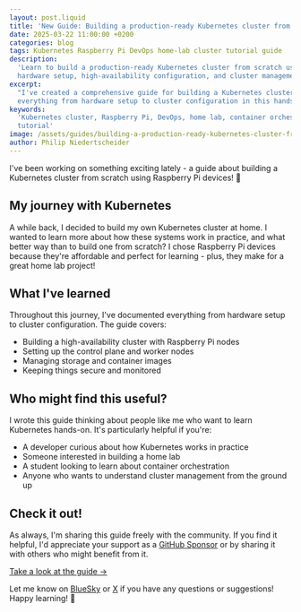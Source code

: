 ```yaml
---
layout: post.liquid
title: 'New Guide: Building a production-ready Kubernetes cluster from scratch'
date: 2025-03-22 11:00:00 +0200
categories: blog
tags: Kubernetes Raspberry Pi DevOps home-lab cluster tutorial guide
description:
  'Learn to build a production-ready Kubernetes cluster from scratch using Raspberry Pi devices. Complete guide covering
  hardware setup, high-availability configuration, and cluster management.'
excerpt:
  "I've created a comprehensive guide for building a Kubernetes cluster from scratch using Raspberry Pi devices. Learn
  everything from hardware setup to cluster configuration in this hands-on tutorial."
keywords:
  'Kubernetes cluster, Raspberry Pi, DevOps, home lab, container orchestration, cluster setup, high availability,
  tutorial'
image: /assets/guides/building-a-production-ready-kubernetes-cluster-from-scratch/hardware-overview.webp
author: Philip Niedertscheider
---
```


I've been working on something exciting lately - a guide about building a Kubernetes cluster from scratch using
Raspberry Pi devices! 🚀

## My journey with Kubernetes

A while back, I decided to build my own Kubernetes cluster at home. I wanted to learn more about how these systems work
in practice, and what better way than to build one from scratch? I chose Raspberry Pi devices because they're affordable
and perfect for learning - plus, they make for a great home lab project!

## What I've learned

Throughout this journey, I've documented everything from hardware setup to cluster configuration. The guide covers:

- Building a high-availability cluster with Raspberry Pi nodes
- Setting up the control plane and worker nodes
- Managing storage and container images
- Keeping things secure and monitored

## Who might find this useful?

I wrote this guide thinking about people like me who want to learn Kubernetes hands-on. It's particularly helpful if
you're:

- A developer curious about how Kubernetes works in practice
- Someone interested in building a home lab
- A student looking to learn about container orchestration
- Anyone who wants to understand cluster management from the ground up

## Check it out!

As always, I'm sharing this guide freely with the community. If you find it helpful, I'd appreciate your support as a
[GitHub Sponsor](https://github.com/sponsors/philprime) or by sharing it with others who might benefit from it.

[Take a look at the guide →](/guides/building-a-production-ready-kubernetes-cluster-from-scratch)

Let me know on [BlueSky](https://bsky.app/profile/philprime.com) or [X](https://x.com/philprimes) if you have any
questions or suggestions! Happy learning! 🎉
